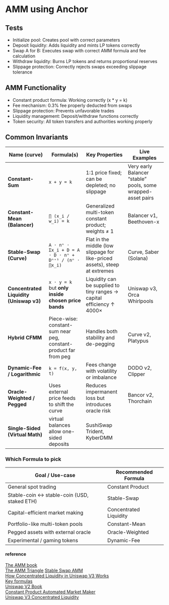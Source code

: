 # AMM using Anchor

## Tests

- Initialize pool: Creates pool with correct parameters
- Deposit liquidity: Adds liquidity and mints LP tokens correctly
- Swap A for B: Executes swap with correct AMM formula and fee calculation
- Withdraw liquidity: Burns LP tokens and returns proportional reserves
- Slippage protection: Correctly rejects swaps exceeding slippage tolerance

## AMM Functionality

- Constant product formula: Working correctly (x \* y = k)
- Fee mechanism: 0.3% fee properly deducted from swaps
- Slippage protection: Prevents unfavorable trades
- Liquidity management: Deposit/withdraw functions correctly
- Token security: All token transfers and authorities working properly

## Common Invariants

| Name (curve)                            | Formula(s)                                                       | Key Properties                                                              | Live Examples                                                |
| --------------------------------------- | ---------------------------------------------------------------- | --------------------------------------------------------------------------- | ------------------------------------------------------------ |
| **Constant-Sum**                        | `x + y = k`                                                      | 1:1 price fixed; can be depleted; no slippage                               | Very early Balancer “stable” pools, some wrapped-asset pairs |
| **Constant-Mean (Balancer)**            | `∏ (x_i / w_i) = k`                                              | Generalized multi-token constant product; weights ≠ 1                       | Balancer v1, Beethoven-x                                     |
| **Stable-Swap (Curve)**                 | `A · nⁿ · Σx_i + D = A · D · nⁿ + Dⁿ⁺¹ / (nⁿ · ∏x_i)`            | Flat in the middle (low slippage for like-priced assets), steep at extremes | Curve, Saber (Solana)                                        |
| **Concentrated Liquidity (Uniswap v3)** | `x · y = k` but **only inside chosen price bands**               | Liquidity can be supplied to tiny ranges → capital efficiency ↑ 4000×       | Uniswap v3, Orca Whirlpools                                  |
| **Hybrid CFMM**                         | Piece-wise: constant-sum near peg, constant-product far from peg | Handles both stability and de-pegging                                       | Curve v2, Platypus                                           |
| **Dynamic-Fee / Logarithmic**           | `k = f(x, y, t)`                                                 | Fees change with volatility or imbalance                                    | DODO v2, Clipper                                             |
| **Oracle-Weighted / Pegged**            | Uses external price feeds to shift the curve                     | Reduces impermanent loss but introduces oracle risk                         | Bancor v2, Thorchain                                         |
| **Single-Sided (Virtual Math)**         | virtual balances allow one-sided deposits                        | SushiSwap Trident, KyberDMM                                                 |                                                              |

### Which Formula to pick

| Goal / Use-case                             | Recommended Formula    |
| ------------------------------------------- | ---------------------- |
| General spot trading                        | Constant Product       |
| Stable-coin ↔ stable-coin (USD, staked ETH) | Stable-Swap            |
| Capital-efficient market making             | Concentrated Liquidity |
| Portfolio-like multi-token pools            | Constant-Mean          |
| Pegged assets with external oracle          | Oracle-Weighted        |
| Experimental / gaming tokens                | Dynamic-Fee            |

#### reference

[The AMM book](https://theammbook.org/)  
[The AMM Triangle](https://medium.com/@odtorson/liquidity-providers-options-and-amms-c5e4ca50819e)
[Stable Swap AMM](https://www.cyfrin.io/glossary/stable-swap-amm-solidity-code-example)  
[How Concentrated Liquidity in Uniswap V3 Works](https://rareskills.io/post/uniswap-v3-concentrated-liquidity)  
[Key formulas](https://theammbook.org/formulas/stableswap/)  
[Uniswap V2 Book](https://rareskills.io/uniswap-v2-book)  
[Constant Product Automated Market Maker](https://medium.com/@tomarpari90/constant-product-automated-market-maker-everything-you-need-to-know-5bfeb0251ef2)  
[Uniswap V3 Concentrated Liquidity](https://medium.com/@chaisomsri96/defi-math-uniswap-v3-concentrated-liquidity-bd87686b3ecf)
